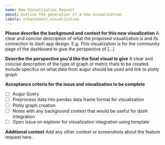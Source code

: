 ```yaml
---
name: New Visualization Request
about: Outline the generation of a new visualization
labels: enhancement,visualization
---
```


**Please describe the background and context for this new visualization**
A clear and concise description of what the proposed visualization is and its connection to dash app design. E.g. This visualization is for the community page of the dashboard to give the perspective of [...]

**Describe the perspective you'd like the final visual to give**
A clear and concise description of the type of graph or metric thats to be created. Include specifcs on what data from augur should be used and link to plotly graph

**Acceptance criteria for the issue and visualization to be complete**
- [ ] Augur Query
- [ ] Preprocess data into pandas data frame format for visualization
- [ ] Plotly graph creation
- [ ] Notes with any background context that would be useful for dash integration 
- [ ] Open issue on explorer for visualization integration using template

**Additional context**
Add any other context or screenshots about the feature request here.


